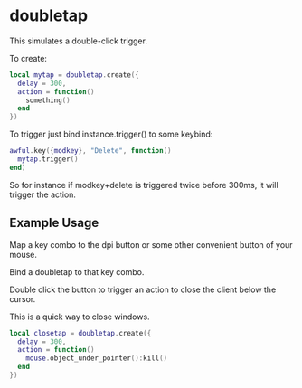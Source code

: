 # doubletap

This simulates a double-click trigger.

To create:

```lua
local mytap = doubletap.create({
  delay = 300,
  action = function()
    something()
  end
})
```

To trigger just bind instance.trigger() to some keybind:

```lua
awful.key({modkey}, "Delete", function()
  mytap.trigger()
end)
```

So for instance if modkey+delete is triggered twice before 300ms, it will trigger the action.

## Example Usage

Map a key combo to the dpi button or some other convenient button of your mouse.

Bind a doubletap to that key combo.

Double click the button to trigger an action to close the client below the cursor.

This is a quick way to close windows.

```lua
local closetap = doubletap.create({
  delay = 300,
  action = function()
    mouse.object_under_pointer():kill()
  end
})
```